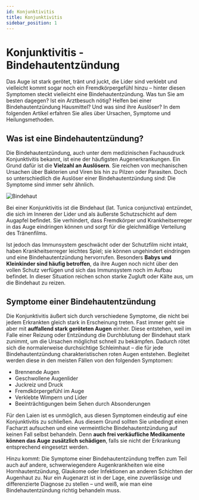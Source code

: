 ```yaml
---
id: Konjunktivitis
title: Konjunktivitis
sidebar_position: 1
---
```


# Konjunktivitis - Bindehautentzündung

Das Auge ist stark gerötet, tränt und juckt, die Lider sind verklebt und vielleicht kommt sogar noch ein Fremdkörpergefühl hinzu – hinter diesen Symptomen steckt vielleicht eine Bindehautentzündung. Was  tun Sie am besten dagegen? Ist ein Arztbesuch nötig? Helfen bei einer  Bindehautentzündung Hausmittel? Und was sind ihre Auslöser? In dem  folgenden Artikel erfahren Sie alles über Ursachen, Symptome und  Heilungsmethoden.

## Was ist eine Bindehautentzündung?

Die Bindehautentzündung, auch unter dem medizinischen Fachausdruck  Konjunktivitis bekannt, ist eine der häufigsten Augenerkrankungen. Ein  Grund dafür ist die **Vielzahl an Auslösern**. Sie reichen  von mechanischen Ursachen über Bakterien und Viren bis hin zu Pilzen  oder Parasiten. Doch so unterschiedlich die Auslöser einer  Bindehautentzündung sind: Die Symptome sind immer sehr ähnlich.

![Bindehaut](/img/knowledge/bindehautentzuendung-1.jpg)

Bei einer Konjunktivitis ist die Bindehaut (lat. Tunica conjunctiva) entzündet, die sich im Inneren der Lider und als äußerste Schutzschicht auf dem Augapfel befindet. Sie verhindert, dass Fremdkörper und Krankheitserreger in das Auge eindringen können und sorgt für die gleichmäßige Verteilung des Tränenfilms.

Ist jedoch das Immunsystem geschwächt oder der Schutzfilm nicht intakt, haben Krankheitserreger leichtes Spiel; sie können ungehindert eindringen und eine Bindehautentzündung hervorrufen. Besonders **Babys und Kleinkinder sind häufig betroffen**, da ihre Augen noch nicht über den vollen Schutz verfügen und sich das Immunsystem noch im Aufbau befindet. In dieser Situation reichen schon starke Zugluft oder Kälte aus, um die Bindehaut zu reizen.

## Symptome einer Bindehautentzündung

Die Konjunktivitis äußert sich durch verschiedene Symptome, die nicht bei jedem Erkrankten gleich stark in Erscheinung treten. Fast immer geht sie aber mit **auffallend stark geröteten Augen** einher. Diese entstehen, weil im Falle einer Reizung oder Entzündung die Durchblutung der Bindehaut stark zunimmt, um die Ursachen möglichst  schnell zu bekämpfen. Dadurch rötet sich die normalerweise durchsichtige Schleimhaut – die für jede Bindehautentzündung charakteristischen roten Augen entstehen. Begleitet werden diese in den meisten Fällen von den  folgenden Symptomen:

- Brennende Augen
- Geschwollene Augenlider
- Juckreiz und Druck
- Fremdkörpergefühl im Auge
- Verklebte Wimpern und Lider
- Beeinträchtigungen beim Sehen durch Absonderungen

Für den Laien ist es unmöglich, aus diesen Symptomen eindeutig auf  eine Konjunktivitis zu schließen. Aus diesem Grund sollten Sie unbedingt einen Facharzt aufsuchen und eine vermeintliche Bindehautentzündung auf keinen Fall selbst behandeln. Denn **auch frei verkäufliche Medikamente können das Auge zusätzlich schädigen**, falls sie nicht der Erkrankung entsprechend eingesetzt werden.

Hinzu kommt: Die Symptome einer Bindehautentzündung treffen zum Teil  auch auf andere, schwerwiegendere Augenkrankheiten wie eine Hornhautentzündung, Glaukome oder Infektionen an anderen Schichten der Augenhaut zu. Nur ein  Augenarzt ist in der Lage, eine zuverlässige und differenzierte Diagnose zu stellen – und weiß, wie man eine Bindehautentzündung richtig  behandeln muss.
